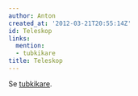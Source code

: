 ```yaml
---
author: Anton
created_at: '2012-03-21T20:55:14Z'
id: Teleskop
links:
  mention:
  - tubkikare
title: Teleskop
---
```


Se [tubkikare].

  [tubkikare]: tubkikare
